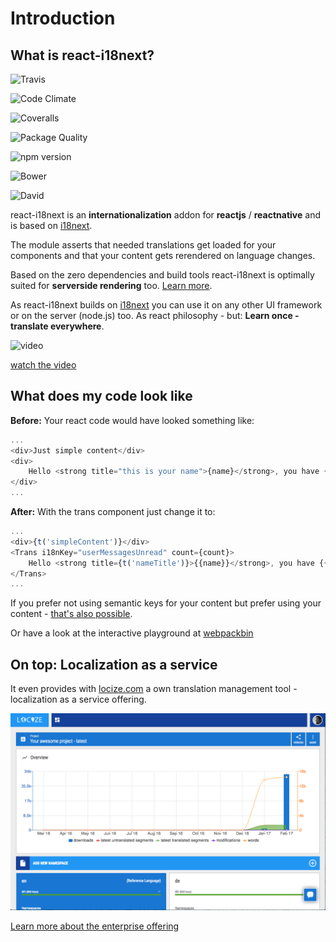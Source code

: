 # Introduction

## What is react-i18next?

![Travis](https://img.shields.io/travis/i18next/react-i18next/master.svg?style=flat-square)

![Code Climate](https://codeclimate.com/github/codeclimate/codeclimate/badges/gpa.svg)

![Coveralls](https://img.shields.io/coveralls/i18next/react-i18next/master.svg?style=flat-square)

![Package Quality](http://npm.packagequality.com/shield/react-i18next.svg)

![npm version](https://img.shields.io/npm/v/react-i18next.svg?style=flat-square)

![Bower](https://img.shields.io/bower/v/react-i18next.svg?style=flat-square)

![David](https://img.shields.io/david/i18next/react-i18next.svg?style=flat-square)

react-i18next is an **internationalization** addon for **reactjs** / **reactnative** and is based on [i18next](http://i18next.com).

The module asserts that needed translations get loaded for your components and that your content gets rerendered on language changes.

Based on the zero dependencies and build tools react-i18next is optimally suited for **serverside rendering** too. [Learn more](../misc/serverside-rendering.md).

As react-i18next builds on [i18next](http://i18next.com) you can use it on any other UI framework or on the server \(node.js\) too. As react philosophy - but: **Learn once - translate everywhere**.

![video](https://raw.githubusercontent.com/i18next/react-i18next/master/example/locize-example/video_sample.png)

[watch the video](https://www.youtube.com/watch?v=9NOzJhgmyQE)

## What does my code look like

**Before:** Your react code would have looked something like:

```javascript
...
<div>Just simple content</div>
<div>
    Hello <strong title="this is your name">{name}</strong>, you have {count} unread message(s). <Link to="/msgs">Go to messages</Link>.
</div>
...
```

**After:** With the trans component just change it to:

```javascript
...
<div>{t('simpleContent')}</div>
<Trans i18nKey="userMessagesUnread" count={count}>
    Hello <strong title={t('nameTitle')}>{{name}}</strong>, you have {{count}} unread message. <Link to="/msgs">Go to messages</Link>.
</Trans>
...
```

If you prefer not using semantic keys for your content but prefer using your content - [that's also possible](https://www.i18next.com/principles/fallback.html#key-fallback).

Or have a look at the interactive playground at [webpackbin](https://www.webpackbin.com/bins/-KvzvUPFsBVI_74Jll99)

## On top: Localization as a service

It even provides with [locize.com](http://locize.com/?utm_source=react_i18next_com&utm_medium=gitbook) a own translation management tool - localization as a service offering.

![](../.gitbook/assets/dashboard.png)

[Learn more about the enterprise offering](https://www.i18next.com/for-enterprises.html)

